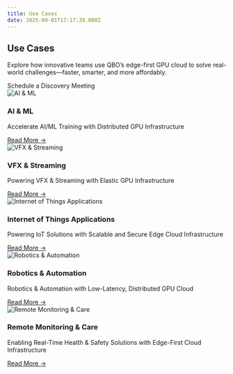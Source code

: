 ```yaml
---
title: Use Cases
date: 2025-09-01T17:17:39.000Z
---
```


<section class="use-cases-page">
  <div class="container">
  <div class="widthh"></div>
  <div class="why-qbo-hero-content">
  <h1>Use Cases</h1>
  <p>Explore how innovative teams use QBO’s edge-first GPU cloud to solve real-world challenges—faster, smarter, and more affordably.</p>
  <a href-="#">Schedule a Discovery Meeting</a>
</div>
</div>
</section>


<section class="cards-section">
<div class="container">
  <div class="cards-grid">
    <div class="card">
      <img src="http://localhost:4000/img/image-67f15451a6231.webp" alt="AI & ML">
      <h3>AI & ML</h3>
      <p>Accelerate AI/ML Training with Distributed GPU Infrastructure</p>
      <a href="#">Read More →</a>
    </div>
    <div class="card">
      <img src="http://localhost:4000/img/image-2-67f157cb5ed3e.webp" alt="VFX & Streaming">
      <h3>VFX & Streaming</h3>
      <p>Powering VFX & Streaming with Elastic GPU Infrastructure</p>
      <a href="#">Read More →</a>
    </div>
    <div class="card">
      <img src="http://localhost:4000/img/image-4-67f158132f2b4.webp" alt="Internet of Things Applications">
      <h3>Internet of Things Applications</h3>
      <p>Powering IoT Solutions with Scalable and Secure Edge Cloud Infrastructure</p>
      <a href="#">Read More →</a>
    </div>
    <div class="card">
      <img src="http://localhost:4000/img/photo-automobile-production-line-welding-car-body-modern-car-assembly-plant-auto-industry.png" alt="Robotics & Automation">
      <h3>Robotics & Automation</h3>
      <p>Robotics & Automation with Low-Latency, Distributed GPU Cloud</p>
      <a href="#">Read More →</a>
    </div>
    <div class="card">
      <img src="http://localhost:4000/img/image-3-67f1582fd9a2d.webp" alt="Remote Monitoring & Care">
      <h3>Remote Monitoring & Care</h3>
      <p>Enabling Real-Time Health & Safety Solutions with Edge-First Cloud Infrastructure</p>
      <a href="#">Read More →</a>
    </div>
</div>
  </div>
</section>

